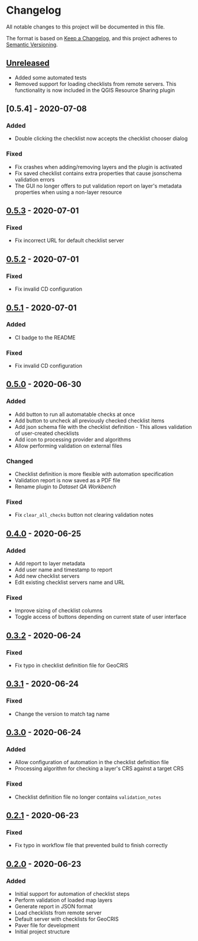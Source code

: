 # Changelog
All notable changes to this project will be documented in this file.

The format is based on [Keep a Changelog](https://keepachangelog.com/en/1.0.0/),
and this project adheres to [Semantic Versioning](https://semver.org/spec/v2.0.0.html).

## [Unreleased]


-  Added some automated tests
-  Removed support for loading checklists from remote servers. This functionality is now included in the QGIS Resource 
   Sharing plugin


## [0.5.4] - 2020-07-08

### Added

-  Double clicking the checklist now accepts the checklist chooser dialog

### Fixed

-  Fix crashes when adding/removing layers and the plugin is activated
-  Fix saved checklist contains extra properties that cause jsonschema validation errors
-  The GUI no longer offers to put validation report on layer's metadata properties when using a non-layer resource


## [0.5.3] - 2020-07-01

### Fixed

-  Fix incorrect URL for default checklist server


## [0.5.2] - 2020-07-01

### Fixed

-  Fix invalid CD configuration


## [0.5.1] - 2020-07-01

### Added

-  CI badge to the README

### Fixed

-  Fix invalid CD configuration


## [0.5.0] - 2020-06-30

### Added
-  Add button to run all automatable checks at once
-  Add button to uncheck all previously checked checklist items
-  Add json schema file with the checklist definition - This allows validation of user-created checklists
-  Add icon to processing provider and algorithms
-  Allow performing validation on external files

### Changed
-  Checklist definition is more flexible with automation specification
-  Validation report is now saved as a PDF file
-  Rename plugin to _Dataset QA Workbench_

### Fixed

-  Fix `clear_all_checks` button not clearing validation notes


## [0.4.0] - 2020-06-25

### Added

-  Add report to layer metadata
-  Add user name and timestamp to report
-  Add new checklist servers
-  Edit existing checklist servers name and URL

### Fixed

-  Improve sizing of checklist columns
-  Toggle access of buttons depending on current state of user interface


## [0.3.2] - 2020-06-24

### Fixed

-  Fix typo in checklist definition file for GeoCRIS


## [0.3.1] - 2020-06-24

### Fixed

-  Change the version to match tag name


## [0.3.0] - 2020-06-24

### Added

-  Allow configuration of automation in the checklist definition file
-  Processing algorithm for checking a layer's CRS against a target CRS

### Fixed

-  Checklist definition file no longer contains `validation_notes`


## [0.2.1] - 2020-06-23

### Fixed

-  Fix typo in workflow file that prevented build to finish correctly

## [0.2.0] - 2020-06-23

### Added

-  Initial support for automation of checklist steps
-  Perform validation of loaded map layers
-  Generate report in JSON format
-  Load checklists from remote server
-  Default server with checklists for GeoCRIS
-  Paver file for development
-  Initial project structure


[unreleased]: https://github.com/kartoza/qgis_checklist_checker/compare/v0.5.4...master
[0.5.3]: https://github.com/kartoza/qgis_checklist_checker/-/tags/v0.5.4
[0.5.3]: https://github.com/kartoza/qgis_checklist_checker/-/tags/v0.5.3
[0.5.2]: https://github.com/kartoza/qgis_checklist_checker/-/tags/v0.5.2
[0.5.1]: https://github.com/kartoza/qgis_checklist_checker/-/tags/v0.5.1
[0.5.0]: https://github.com/kartoza/qgis_checklist_checker/-/tags/v0.5.0
[0.4.0]: https://github.com/kartoza/qgis_checklist_checker/-/tags/v0.4.0
[0.3.2]: https://github.com/kartoza/qgis_checklist_checker/-/tags/v0.3.2
[0.3.1]: https://github.com/kartoza/qgis_checklist_checker/-/tags/v0.3.1
[0.3.0]: https://github.com/kartoza/qgis_checklist_checker/-/tags/v0.3.0
[0.2.1]: https://github.com/kartoza/qgis_checklist_checker/-/tags/v0.2.1
[0.2.0]: https://github.com/kartoza/qgis_checklist_checker/-/tags/v0.2.0
